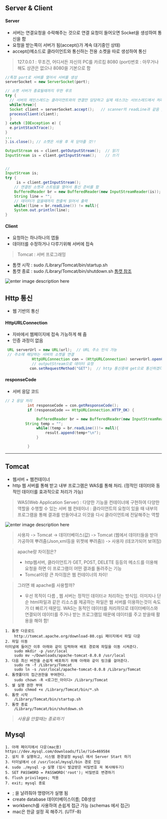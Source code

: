 ## Server & Client

#### Server
- 서버는 연결요청을 수락해주는 것으로 연결 요청이 들어오면 Socket을 생성하여 통신을 함
- 요청을 받는쪽이 서버가 됨(accept()가 계속 대기중인 상태)
- accept()메소드로 클라이언트와 통신하는 전용 소켓을 따로 생성하여 통신

> 127.0.0.1 : 무조건, 어디서든 자신의 PC를 카르킴
> 8080 (port)번호 : 아무거나해도 상관은 없으나 8080을 기본으로 함
```java
//특정 port로 서버를 열어서 서버를 생성
serverSocket = new ServerSocket(port);

// 소켓 서버가 종료될때까지 무한 루프
try {
  // 서버의 메인스레드는 클라이언트와의 연결만 담당하고 실제 테스크는 서브스레드에서 처리되기때문에 동시에 많은요청을 처리할 수 있음
  while(true){
  Socket client = serverSocket.accept();   // scanner의 readLine과 같음 , 연결이 완성될때까지 여기서 멈춤 (연결 요청이 올때까지)
  processClient(client);
  }
} catch (IOException e) {
  e.printStackTrace();
}
...
}.is.close(); // 소켓은 사용 후 꼭 닫아줄 것!!
```

```java
OutputStream os = client.getOutputStream();  // 읽기
InputStream is = client.getInputStream();    // 쓰기
```
```java

//
InputStream is;
try {  
     is = client.getInputStream();
    // 연결된 소켓과 스트림을 열어서 통신 준비를 함
    BufferedReader br = new BufferedReader(new InputStreamReader(is)); // 버퍼로 데이터 처리속도를 높힌다
    String line = "";
    // 데이터가 없을때까지 한줄씩 읽어서 출력
    while((line = br.readLine()) != null){
    System.out.println(line);
}
```

#### Client
- 요청하는 하나하나의 앱들
- 데이터를 수정하거나 다루기위해 서버에 접속




> Tomcat : 서버 프로그래밍
- 톰캣 시작 : sudo /Library/Tomcat/bin/startup.sh
- 톰캣 종료 : sudo /Library/Tomcat/bin/shutdown.sh
[톰캣 참조](http://egloos.zum.com/nicolec/v/5912922)


![enter image description here](http://www.libqa.com/imageView?path=/resource/real/57/20130624/thumb/thumb_2013062423673809792197240.jpg)


## Http 통신
- 웹 기반의 통신

#### HttpURLConnection
- 자바에서 웹페이지에 접속 가능하게 해 줌
- 인증 과정이 없음

```java
 URL serverUrl = new URL(url);  // URL 주소 인식 가능
 // 주소에 해당하는 서버의 소켓을 연결
            HttpURLConnection con = (HttpURLConnection) serverUrl.openConnection();
            // outputStream으로 데이터 요청
           con.setRequestMethod("GET");  // http 통신중에 get으로 통신하겠다
 ```
#### responseCode
- 서버 응답 코드
 ```java
 // 2 응담 처리
           int responseCode = con.getResponseCode();
           if (responseCode == HttpURLConnection.HTTP_OK) {

               BufferedReader br = new BufferedReader(new InputStreamReader(con.getInputStream())); // 줄단위로 데이터를 읽기위해서 버퍼사용(속도 향상도)
          String temp = "";
               while((temp = br.readLine())!= null){
                   result.append(temp+"\n");
               }

           }
 ```
 
 ---
## Tomcat
- 웹서버 + 웹컨테이너 
- http 웹 서버를 통해 받고 내부 프로그램은 WAS를 통해 처리. (정적인 데이터와 동적인 데이터를 효과적으로 처리가 가능)
>WAS(Web Application Server) : 다양한 기능을 컨테이너에 구현하여 다양한 역할을 수행할 수 있는 서버
> 웹 컨테이너 : 클라이언트의 요청이 있을 때 내부의 프로그램을 통해 결과를 만들어내고 이것을 다시 클라이언트에 전달해주는 역할

![enter image description here](http://cfile24.uf.tistory.com/image/156A50404F93CDE817331E)

> 사용자 -> Tomcat -> 데이터베이스(값) -> Tomcat (웹에서 데이터들을 받아 가공하여 뿌려줌(Json,xml등을 위젯에 뿌려줌)) -> 사용자 (데코가되어 보여짐)

> apache랑 차이점은?
> - http웹서버, 클라이언트가 GET, POST, DELETE 등등의 메소드를 이용해 요청을 하면 이 프로그램이 어떤 결과를 돌려주는 기능
> - Tomcat이랑 큰 차이점은 웹 컨테이너의 차이!

> 그러면 왜 apache를 사용할까?
> - 우선 목적이 다름 , 웹 서버는 정적인 데이터ㄹ 처리하는 방식임. 이미지나 단순 html파일과 같은 리소스를 제공하는 파일은 웹 서버를 이용하는것이 속도가 더 빠르기 때문임. WAS는 동적인 데이터를 처리하므로 데이터베이스와 연결되어 데이터를 주거나 받는 프로그램임 때문에 데이터를 주고 받을때 활용을 해야 함!

~~~
1. 톰캣 다운로드
	http://tomcat.apache.org/download-80.cgi 페이지에서 파일 다운
2. 파일 이동
터미널에 들어간 이후 아래와 같이 입력하여 배포 경로에 파일을 이동 시켜준다.
	sudo mkdir -p /usr/local
	sudo mv ~/Downloads/apache-tomcat-8.0.8 /usr/local
3. 다음 최신 버전을 손쉽게 배포하기 위해 아래와 같이 링크를 걸어준다.
	sudo rm -f /Library/Tomcat
	sudo ln -s /usr/local/apache-tomcat-8.0.8 /Library/Tomcat
4. 톰캣폴더의 접근권한을 부여한다.
	sudo chown -R <로그인_아이디> /Library/Tomcat
5. 쉘 실행 권한 부여
	sudo chmod +x /Library/Tomcat/bin/*.sh 
6. 톰캣 시작
	/Library/Tomcat/bin/startup.sh
7. 톰캣 종료
	/Library/Tomcat/bin/shutdown.sh  
~~~
> *사용을 안할때는 종료하기*

## Mysql

~~~
1. 아래 페이지에서 다운(mac용)
https://dev.mysql.com/downloads/file/?id=469584 
2. 설치 후 실행하고, 시스템 환경설정 mysql 에서 Server Start 하기
3. 터미널에서 cd /usr/local/mysql/bin 경로 진입
4. sudo ./mysql -p 실행 (임시 발급받은 비밀번호 꼭 복사해두기)
5. SET PASSWORD = PASSWORD('root'); 비밀번호 변경하기
6. flush privileges; 적용
7. exit; mysql 종료
~~~
- ; 을 날려줘야 명령어가 실행 됨
- create database 데이터베이스이름; DB생성
- workbench를 사용하여 손쉽게 접근 가능 (schemas 에서 접근)
- mac은 한글 설정 꼭 해주기. (UTF-8)

